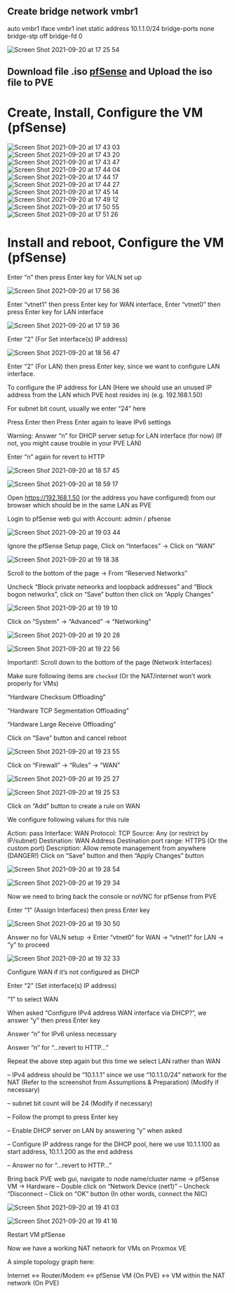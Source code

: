 ## Create bridge network vmbr1

auto vmbr1
iface vmbr1 inet static
        address 10.1.1.0/24
        bridge-ports none
        bridge-stp off
        bridge-fd 0

![Screen Shot 2021-09-20 at 17 25 54](https://user-images.githubusercontent.com/58029441/133987904-15356a41-da2f-4976-ae16-21b1cc245159.png)

## Download file .iso [pfSense](https://www.pfsense.org/download/) and Upload the iso file to PVE

# Create, Install, Configure the VM (pfSense)
![Screen Shot 2021-09-20 at 17 43 03](https://user-images.githubusercontent.com/58029441/133989912-c2d71a62-62bd-4e06-80f5-20d5961ffa9b.png)
![Screen Shot 2021-09-20 at 17 43 20](https://user-images.githubusercontent.com/58029441/133989942-82343f3e-82c1-4e70-a97a-15c8af489bc0.png)
![Screen Shot 2021-09-20 at 17 43 47](https://user-images.githubusercontent.com/58029441/133989991-9a5d475b-d79c-49a2-917e-72fd1e1c097a.png)
![Screen Shot 2021-09-20 at 17 44 04](https://user-images.githubusercontent.com/58029441/133990029-3f085c96-637d-4476-bfdd-a1e660ef1738.png)
![Screen Shot 2021-09-20 at 17 44 17](https://user-images.githubusercontent.com/58029441/133990060-dcdb507d-e8e5-43e2-a358-aff0f23f7b2f.png)
![Screen Shot 2021-09-20 at 17 44 27](https://user-images.githubusercontent.com/58029441/133990074-0d1b17b1-bb01-4469-b63e-9402bf62f4e4.png)
![Screen Shot 2021-09-20 at 17 45 14](https://user-images.githubusercontent.com/58029441/133990171-20fe9ca8-d04c-4641-872a-dbe4605332e6.png)
![Screen Shot 2021-09-20 at 17 49 12](https://user-images.githubusercontent.com/58029441/133990607-59310006-e724-4766-a522-b3d2314f7cec.png)
![Screen Shot 2021-09-20 at 17 50 55](https://user-images.githubusercontent.com/58029441/133990755-3ce0a7c3-1ec4-4730-9d19-1b5ca2e7c628.png)
![Screen Shot 2021-09-20 at 17 51 26](https://user-images.githubusercontent.com/58029441/133990807-a95ae770-c755-486b-b49a-fff2529da586.png)
# Install and reboot, Configure the VM (pfSense)

Enter “n” then press Enter key for VALN set up

![Screen Shot 2021-09-20 at 17 56 36](https://user-images.githubusercontent.com/58029441/133991387-097670e0-5636-4fbb-8a75-36e74ea4cef2.png)

Enter “vtnet1” then press Enter key for WAN interface, Enter “vtnet0” then press Enter key for LAN interface

![Screen Shot 2021-09-20 at 17 59 36](https://user-images.githubusercontent.com/58029441/133991737-cb9fafbc-8767-4431-953a-5ebb81a9066b.png)

Enter “2” (For Set interface(s) IP address)

![Screen Shot 2021-09-20 at 18 56 47](https://user-images.githubusercontent.com/58029441/133998214-5974b123-ff93-4c25-88a6-3b84b6d647af.png)

Enter “2” (For LAN) then press Enter key, since we want to configure LAN interface.

To configure the IP address for LAN (Here we should use an unused IP address from the LAN which PVE host resides in) (e.g. 192.168.1.50)

For subnet bit count, usually we enter “24” here

Press Enter then Press Enter again to leave IPv6 settings

Warning: Answer “n” for DHCP server setup for LAN interface (for now) (If not, you might cause trouble in your PVE LAN)

Enter “n” again for revert to HTTP

![Screen Shot 2021-09-20 at 18 57 45](https://user-images.githubusercontent.com/58029441/133998318-39cb2336-f590-4417-bef8-4161396414c8.png)

![Screen Shot 2021-09-20 at 18 59 17](https://user-images.githubusercontent.com/58029441/133998643-f08befc5-d83b-4352-b29d-52757fee7118.png)

Open https://192.168.1.50 (or the address you have configured) from our browser which should be in the same LAN as PVE

Login to pfSense web gui with Account: admin / pfsense

![Screen Shot 2021-09-20 at 19 03 44](https://user-images.githubusercontent.com/58029441/133999036-2c39d948-1f00-4681-81c6-ff33bda720ee.png)

Ignore the pfSense Setup page, Click on “Interfaces” -> Click on “WAN” 

![Screen Shot 2021-09-20 at 19 18 38](https://user-images.githubusercontent.com/58029441/134001005-c64b0182-abdf-478c-967d-25d17393795e.png)


Scroll to the bottom of the page -> From “Reserved Networks”

Uncheck “Block private networks and loopback addresses” and “Block bogon networks”, click on “Save” button then click on “Apply Changes”

![Screen Shot 2021-09-20 at 19 19 10](https://user-images.githubusercontent.com/58029441/134001065-fdc2a1a2-01df-4b20-b7dc-b33efa0f5a40.png)

Click on “System” -> “Advanced” -> “Networking”

![Screen Shot 2021-09-20 at 19 20 28](https://user-images.githubusercontent.com/58029441/134001206-82c1ecb3-5a6a-4392-99f8-115ed75bf801.png)

![Screen Shot 2021-09-20 at 19 22 56](https://user-images.githubusercontent.com/58029441/134001536-264088f7-9484-49d6-ac23-daf224fb1e1e.png)

Important!: Scroll down to the bottom of the page (Network Interfaces)
 
Make sure following items are `checked` (Or the NAT/internet won’t work properly for VMs)

“Hardware Checksum Offloading”

“Hardware TCP Segmentation Offloading”

“Hardware Large Receive Offloading”

Click on “Save” button and cancel reboot

![Screen Shot 2021-09-20 at 19 23 55](https://user-images.githubusercontent.com/58029441/134001666-333ac8bf-e96f-43c2-ade8-b9146b397764.png)

Click on “Firewall” -> “Rules” -> “WAN”

![Screen Shot 2021-09-20 at 19 25 27](https://user-images.githubusercontent.com/58029441/134001832-ab71722e-f060-49e4-9e69-2b9a93585116.png)

![Screen Shot 2021-09-20 at 19 25 53](https://user-images.githubusercontent.com/58029441/134001878-eab16f0f-a4fc-48b4-8095-2f4f9578b4fc.png)

Click on “Add” button to create a rule on WAN

We configure following values for this rule

Action: pass
Interface: WAN
Protocol: TCP
Source: Any (or restrict by IP/subnet)
Destination: WAN Address
Destination port range: HTTPS (Or the custom port)
Description: Allow remote management from anywhere (DANGER!)
Click on “Save” button and then “Apply Changes” button

![Screen Shot 2021-09-20 at 19 28 54](https://user-images.githubusercontent.com/58029441/134002328-3fa636ac-05db-4d11-a660-3ded03aa24c9.png)

![Screen Shot 2021-09-20 at 19 29 34](https://user-images.githubusercontent.com/58029441/134002410-3dd100e2-9fcc-4ad9-bc1a-f340cdafa86e.png)

Now we need to bring back the console or noVNC for pfSense from PVE

Enter “1” (Assign Interfaces) then press Enter key

![Screen Shot 2021-09-20 at 19 30 50](https://user-images.githubusercontent.com/58029441/134002607-3b28f5de-c744-497b-892f-1b3829edbdec.png)

Answer no for VALN setup -> Enter “vtnet0” for WAN -> “vtnet1” for LAN -> “y” to proceed

![Screen Shot 2021-09-20 at 19 32 33](https://user-images.githubusercontent.com/58029441/134002811-84b36ab5-ccd5-4caf-9cca-07dd3590b203.png)

Configure WAN if it’s not configured as DHCP

Enter “2” (Set interface(s) IP address)

“1” to select WAN

When asked “Configure IPv4 address WAN interface via DHCP?”, we answer “y” then press Enter key

Answer “n” for IPv6 unless necessary

Answer “n” for “…revert to HTTP…”


Repeat the above step again but this time we select LAN rather than WAN

– IPv4 address should be “10.1.1.1” since we use “10.1.1.0/24” network for the NAT (Refer to the screenshot from Assumptions & Preparation) (Modify if necessary)

– subnet bit count will be 24 (Modify if necessary)

– Follow the prompt to press Enter key

– Enable DHCP server on LAN by answering “y” when asked

– Configure IP address range for the DHCP pool, here we use 10.1.1.100 as start address, 10.1.1.200 as the end address

– Answer no for “…revert to HTTP…”


Bring back PVE web gui, navigate to node name/cluster name -> pfSense VM -> Hardware
– Double click on “Network Device (net1)”
– Uncheck “Disconnect
– Click on “OK” button (In other words, connect the NIC)

![Screen Shot 2021-09-20 at 19 41 03](https://user-images.githubusercontent.com/58029441/134003856-7115d3db-cdb8-49b8-90db-c1df3c70e945.png)

![Screen Shot 2021-09-20 at 19 41 16](https://user-images.githubusercontent.com/58029441/134003879-311a18bf-a658-4f98-acdd-104065df4193.png)

Restart VM pfSense

Now we have a working NAT network for VMs on Proxmox VE

A simple topology graph here:

Internet <-> Router/Modem <-> pfSense VM (On PVE) <-> VM within the NAT network (On PVE)
